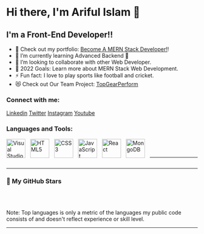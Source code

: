 
<img alt="" width="full" src="https://i.ibb.co/ygg59HT/MD-Ariful-Islam-15.png" style="padding-right:10px;" />

<br />
<br />

# Hi there, I'm Ariful Islam  👋 


## I'm a Front-End Developer!!

- 🔭 Check out my portfolio: [Become A MERN Stack Developer!][website]!
- 🌱 I’m currently learning Advanced Backend 🤣
- 👯 I’m looking to collaborate with other Web Developer.
- 🥅 2022 Goals: Learn more about MERN Stack Web Development.
- ⚡ Fun fact: I love to play sports like football and cricket.
- 😻 Check out Our Team Project: [TopGearPerform]

### Connect with me:

[Linkedin] [Twitter] [Instagram] [Youtube]

### Languages and Tools:

[<img align="left" alt="Visual Studio Code" width="50px" src="https://cdn.jsdelivr.net/gh/devicons/devicon/icons/vscode/vscode-original.svg" style="padding-right:10px;" />][webdevplaylist]
[<img align="left" alt="HTML5" width="50px" src="https://cdn.jsdelivr.net/gh/devicons/devicon/icons/html5/html5-original.svg" style="padding-right:10px;" />][webdevplaylist]
[<img align="left" alt="CSS3" width="50px" src="https://cdn.jsdelivr.net/gh/devicons/devicon/icons/css3/css3-original.svg" style="padding-right:10px;" />][cssplaylist]
[<img align="left" alt="JavaScript" width="50px" src="https://cdn.jsdelivr.net/gh/devicons/devicon/icons/javascript/javascript-original.svg" style="padding-right:10px;" />][jsplaylist]
[<img align="left" alt="React" width="50px" src="https://cdn.jsdelivr.net/gh/devicons/devicon/icons/react/react-original.svg" style="padding-right:10px;" />][reactplaylist]
[<img align="left" alt="MongoDB" width="50px" src="https://cdn.jsdelivr.net/gh/devicons/devicon/icons/mongodb/mongodb-original.svg" style="padding-right:10px;" />][webdevplaylist]

<br />
<br />

---
<img alt="" width="full" src="https://camo.githubusercontent.com/2648a61b79de4218f522b8f17b4c1b35fb9757db4c3c33f417e915f0e3fe1864/68747470733a2f2f6769746875622d726561646d652d73747265616b2d73746174732e6865726f6b756170702e636f6d2f3f757365723d6d6f7a6168696461686d6564267468656d653d626c61636b2d69636526686964655f626f726465723d74727565267374726f6b653d30303030266261636b67726f756e643d3036304130434430" style="padding-right:10px;" />


---

### 📕 My GitHub Stars


<img alt="" width="full" src="https://i.ibb.co/v1yFy1p/The-Future-Of-Design-Industry-851-x-315-px.png" style="padding-right:10px;" />

<br />
<br />

<img alt="" width="full" src="https://camo.githubusercontent.com/adbf0c1da455ffa7becea1e3d187dde1c1007511b21da30a87202e31fc652e50/68747470733a2f2f6769746875622d726561646d652d73746174732e76657263656c2e6170702f6170692f746f702d6c616e67732f3f757365726e616d653d6d6f7a6168696461686d6564266c616e67735f636f756e743d3826636f756e745f707269766174653d74727565266c61796f75743d636f6d70616374267468656d653d726561637426686964655f626f726465723d747275652662675f636f6c6f723d304431313137" style="padding-right:10px;" />

<br />
<br />

<p>Note: Top languages is only a metric of the languages my public code consists of and doesn't reflect experience or skill level.</p>

---



[website]: https://sweet-biscochitos-218a14.netlify.app/
[TopGearPerform]: https://topgearperformbd.web.app/
[Twitter]: https://twitter.com/ArifulI12455813
[Youtube]: https://www.youtube.com/channel/UCUV4RAFoINdO3REONWKPvjA
[Instagram]: https://www.instagram.com/
[Linkedin]: https://www.linkedin.com/in/md-ariful-islam-032243241/
[webdevplaylist]: https://www.youtube.com/playlist?list=PLkwxH9e_vrAJ0WbEsFA9W3I1W-g_BTsbt
[jsplaylist]: https://www.youtube.com/playlist?list=PLkwxH9e_vrALRJKu7wfXby3MKeflhTu6B
[cssplaylist]: https://www.youtube.com/playlist?list=PLkwxH9e_vrALSdvZuEh6gqQdmDoDIoqz4
[reactplaylist]: https://www.youtube.com/playlist?list=PLkwxH9e_vrAK4TdffpxKY3QGyHCpxFcQ0